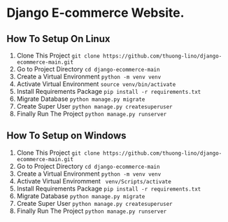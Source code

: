 # Django E-commerce Website.

## How To Setup On Linux
1. Clone This Project `git clone https://github.com/thuong-lino/django-ecommerce-main.git`
2. Go to Project Directory `cd django-ecommerce-main`
3. Create a Virtual Environment `python -m venv venv`
4. Activate Virtual Environment `source venv/bin/activate`
5. Install Requirements Package `pip install -r requirements.txt`
6. Migrate Database `python manage.py migrate`
7. Create Super User `python manage.py createsuperuser`
8. Finally Run The Project `python manage.py runserver`

## How To Setup on Windows

1. Clone This Project `git clone https://github.com/thuong-lino/django-ecommerce-main.git`
2. Go to Project Directory `cd django-ecommerce-main`
3. Create a Virtual Environment `python -m venv venv`
4. Activate Virtual Enviromment ` venv/Scripts/activate`
5. Install Requirements Package `pip install -r requirements.txt`
6. Migrate Database `python manage.py migrate`
7. Create Super User `python manage.py createsuperuser`
8. Finally Run The Project `python manage.py runserver`
